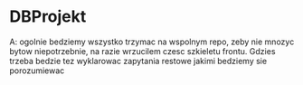 # DBProjekt
A: ogolnie bedziemy wszystko trzymac na wspolnym repo, zeby nie mnozyc bytow niepotrzebnie, na razie wrzucilem czesc szkieletu frontu. Gdzies trzeba bedzie tez wyklarowac zapytania restowe jakimi bedziemy sie porozumiewac
